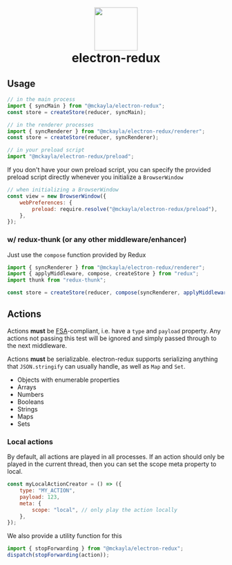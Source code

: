<h1 align="center">
<img height=100 src="https://cdn.mckayla.cloud/-/d622b29166eb46e080f5103f22e1d2a9/electron-redux-logo.svg" />
<br />
electron-redux
</h1>

## Usage

```javascript
// in the main process
import { syncMain } from "@mckayla/electron-redux";
const store = createStore(reducer, syncMain);
```

```javascript
// in the renderer processes
import { syncRenderer } from "@mckayla/electron-redux/renderer";
const store = createStore(reducer, syncRenderer);
```

```javascript
// in your preload script
import "@mckayla/electron-redux/preload";
```

If you don't have your own preload script, you can specify the provided preload script directly whenever you initialize a `BrowserWindow`

```javascript
// when initializing a BrowserWindow
const view = new BrowserWindow({
	webPreferences: {
		preload: require.resolve("@mckayla/electron-redux/preload"),
	},
});
```

### w/ redux-thunk (or any other middleware/enhancer)

Just use the `compose` function provided by Redux

```javascript
import { syncRenderer } from "@mckayla/electron-redux/renderer";
import { applyMiddleware, compose, createStore } from "redux";
import thunk from "redux-thunk";

const store = createStore(reducer, compose(syncRenderer, applyMiddleware(thunk)));
```

## Actions

Actions **must** be [FSA](https://github.com/acdlite/flux-standard-action#example)-compliant, i.e. have a `type` and `payload` property. Any actions not passing this test will be ignored and simply passed through to the next middleware.

Actions **must** be serializable. electron-redux supports serializing anything that `JSON.stringify` can usually handle, as well as `Map` and `Set`.

- Objects with enumerable properties
- Arrays
- Numbers
- Booleans
- Strings
- Maps
- Sets

### Local actions

By default, all actions are played in all processes. If an action should only be played in the current thread, then you can set the scope meta property to local.

```javascript
const myLocalActionCreator = () => ({
	type: "MY_ACTION",
	payload: 123,
	meta: {
		scope: "local", // only play the action locally
	},
});
```

We also provide a utility function for this

```javascript
import { stopForwarding } from "@mckayla/electron-redux";
dispatch(stopForwarding(action));
```

